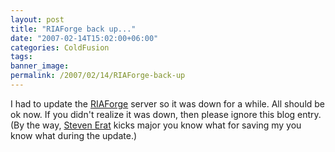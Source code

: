 ```yaml
---
layout: post
title: "RIAForge back up..."
date: "2007-02-14T15:02:00+06:00"
categories: ColdFusion 
tags: 
banner_image: 
permalink: /2007/02/14/RIAForge-back-up
---
```


I had to update the <a href="http://www.riaforge.org">RIAForge</a> server so it was down for a while. All should be ok now. If you didn't realize it was down, then please ignore this blog entry. (By the way, <a href="http://www.talkingtree.com/blog/">Steven Erat</a> kicks major you know what for saving my you know what during the update.)